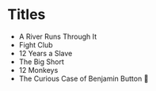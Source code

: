 # Titles

- A River Runs Through It
- Fight Club
- 12 Years a Slave
- The Big Short
- 12 Monkeys
- The Curious Case of Benjamin Button
